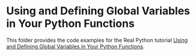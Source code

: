 # Using and Defining Global Variables in Your Python Functions

This folder provides the code examples for the Real Python tutorial [Using and Defining Global Variables in Your Python Functions](https://realpython.com/python-use-global-variable-in-function/).
